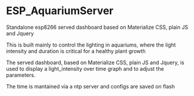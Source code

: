 # ESP_AquariumServer
Standalone esp8266 served dashboard based on Materialize CSS, plain JS and Jquery

This is built mainly to control the lighting in aquariums, where the light intensity and duration is critical for a healthy plant growth

The  served dashboard, based on Materialize CSS, plain JS and Jquery, is used to display a light_intensity over time graph and to adjust the parameters.

The time is mantained via a ntp server and configs are saved on flash
